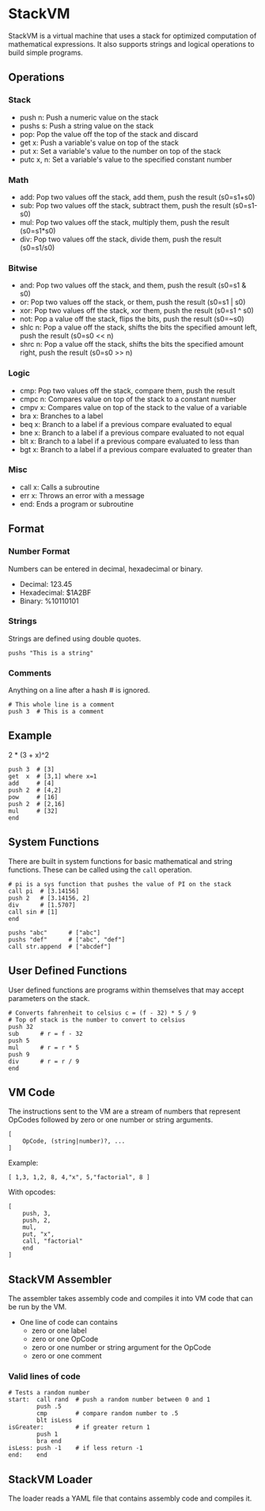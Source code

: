 # StackVM

StackVM is a virtual machine that uses a stack for optimized computation of mathematical expressions. It also supports strings and logical operations to build simple programs.

## Operations

### Stack
- push n: Push a numeric value on the stack
- pushs s: Push a string value on the stack
- pop: Pop the value off the top of the stack and discard
- get x: Push a variable's value on top of the stack
- put x: Set a variable's value to the number on top of the stack
- putc x, n: Set a variable's value to the specified constant number

### Math
- add: Pop two values off the stack, add them, push the result (s0=s1+s0)
- sub: Pop two values off the stack, subtract them, push the result (s0=s1-s0)
- mul: Pop two values off the stack, multiply them, push the result (s0=s1*s0)
- div: Pop two values off the stack, divide them, push the result (s0=s1/s0)

### Bitwise
- and: Pop two values off the stack, and them, push the result (s0=s1 & s0)
- or: Pop two values off the stack, or them, push the result (s0=s1 | s0)
- xor: Pop two values off the stack, xor them, push the result (s0=s1 ^ s0)
- not: Pop a value off the stack, flips the bits, push the result (s0=~s0)
- shlc n: Pop a value off the stack, shifts the bits the specified amount left, push the result (s0=s0 << n)
- shrc n: Pop a value off the stack, shifts the bits the specified amount right, push the result (s0=s0 >> n)

### Logic
- cmp: Pop two values off the stack, compare them, push the result
- cmpc n: Compares value on top of the stack to a constant number
- cmpv x: Compares value on top of the stack to the value of a variable
- bra x: Branches to a label
- beq x: Branch to a label if a previous compare evaluated to equal
- bne x: Branch to a label if a previous compare evaluated to not equal
- blt x: Branch to a label if a previous compare evaluated to less than
- bgt x: Branch to a label if a previous compare evaluated to greater than

### Misc
- call x: Calls a subroutine
- err x: Throws an error with a message
- end: Ends a program or subroutine

## Format

### Number Format
Numbers can be entered in decimal, hexadecimal or binary.

- Decimal: 123.45
- Hexadecimal: $1A2BF
- Binary: %10110101

### Strings
Strings are defined using double quotes.

    pushs "This is a string"

### Comments
Anything on a line after a hash # is ignored.

    # This whole line is a comment
    push 3  # This is a comment

## Example

2 * (3 + x)^2

    push 3  # [3]
    get  x  # [3,1] where x=1
    add     # [4]
    push 2  # [4,2]
    pow     # [16]
    push 2  # [2,16]
    mul     # [32]
    end

## System Functions
There are built in system functions for basic mathematical and string functions. These can be called using the `call` operation.

    # pi is a sys function that pushes the value of PI on the stack
    call pi  # [3.14156]
    push 2   # [3.14156, 2]
    div      # [1.5707]
    call sin # [1]
    end

    pushs "abc"      # ["abc"]
    pushs "def"      # ["abc", "def"]
    call str.append  # ["abcdef"]

## User Defined Functions
User defined functions are programs within themselves that may accept parameters on the stack.

    # Converts fahrenheit to celsius c = (f - 32) * 5 / 9
    # Top of stack is the number to convert to celsius
    push 32
    sub      # r = f - 32
    push 5
    mul      # r = r * 5
    push 9
    div      # r = r / 9
    end


## VM Code
The instructions sent to the VM are a stream of numbers that represent OpCodes followed by zero or one number or string arguments.
```
[
    OpCode, (string|number)?, ...
]
```

Example:

```
[ 1,3, 1,2, 8, 4,"x", 5,"factorial", 8 ]
```

With opcodes:
```
[
    push, 3,
    push, 2,
    mul,
    put, "x",
    call, "factorial"
    end
]
```

## StackVM Assembler
The assembler takes assembly code and compiles it into VM code that can be run by the VM.
- One line of code can contains
  - zero or one label
  - zero or one OpCode
  - zero or one number or string argument for the OpCode
  - zero or one comment

### Valid lines of code

    # Tests a random number
    start:  call rand  # push a random number between 0 and 1
            push .5
            cmp        # compare random number to .5
            blt isLess
    isGreater:         # if greater return 1
            push 1
            bra end
    isLess: push -1    # if less return -1
    end:    end

## StackVM Loader
The loader reads a YAML file that contains assembly code and compiles it.


